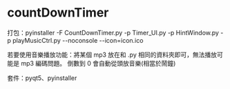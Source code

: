 # countDownTimer

打包：pyinstaller -F CountDownTimer.py -p Timer_UI.py -p HintWindow.py -p playMusicCtrl.py --noconsole --icon=icon.ico

若要使用音樂播放功能：將某個 mp3 放在和 .py 相同的資料夾即可，無法播放可能是 mp3 編碼問題。
倒數到 0 會自動從頭放音樂(相當於鬧鐘)

套件：pyqt5、pyinstaller
